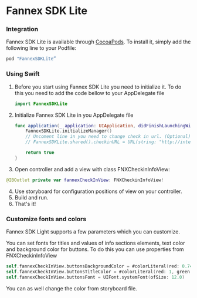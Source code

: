 # Fannex SDK Lite


### Integration

Fannex SDK Lite is available through [CocoaPods](http://cocoapods.org/pods/FannexSDKLite). To install
it, simply add the following line to your Podfile:

```ruby
pod "FannexSDKLite”
```

### Using Swift

1. Before you start using Fannex SDK Lite you need to initialize it. To do this you need to add the code bellow to your AppDelegate file

	```swift 
	import FannexSDKLite 
	```

2. Initialize Fannex SDK Lite in you AppDelegate file

	```swift 
	func application(_ application: UIApplication, didFinishLaunchingWithOptions launchOptions: [UIApplicationLaunchOptionsKey: Any]?) -> Bool {
		FannexSDKLite.initializeManager()
		// Uncoment line in you need to change check in url. (Optional)
        // FannexSDKLite.shared().checkinURL = URL(string: "http://interactivepd.fnxapp.com/spa/#/mm")

		return true
	}
	```

3. Open controller and add a view with class FNXCheckinInfoView:

  ```swift
  @IBOutlet private var fannexCheckInView: FNXCheckinInfoView! 
  ```

4. Use storyboard for configuration positions of view on your controller.
5. Build and run.
6. That's it!


### Customize fonts and colors

Fannex SDK Light supports a few parameters which you can customize. 

You can set fonts for titles and values of info sections elements, text color and background color for buttons. To do this you can use properties from FNXCheckinInfoView

  ```swift
  self.fannexCheckInView.buttonsBackgroundColor = #colorLiteral(red: 0.7450980544, green: 0.1568627506, blue: 0.07450980693, alpha: 1)
  self.fannexCheckInView.buttonsTitleColor = #colorLiteral(red: 1, green: 1, blue: 1, alpha: 1)
  self.fannexCheckInView.buttonsFont = UIFont.systemFont(ofSize: 12.0)
  ```

You can as well change the color from storyboard file.
